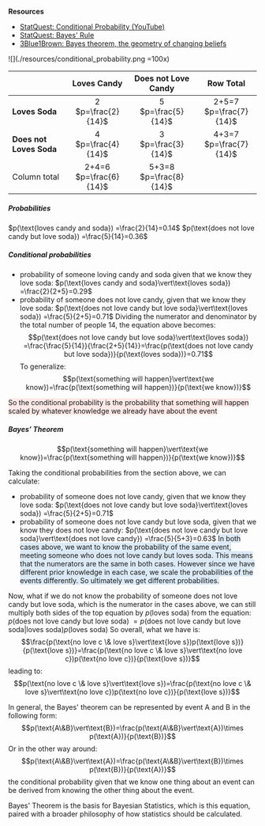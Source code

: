 **Resources**
- [StatQuest: Conditional Probability (YouTube)](https://www.youtube.com/watch?v=_IgyaD7vOOA)
- [StatQuest: Bayes' Rule](https://www.youtube.com/watch?v=9wCnvr7Xw4E)
- [3Blue1Brown: Bayes theorem, the geometry of changing beliefs](https://www.youtube.com/watch?v=HZGCoVF3YvM)

![](./resources/conditional_probability.png =100x)

|                         |        Loves Candy        |    Does not Love Candy    |         Row Total         |
| ----------------------- | :-----------------------: | :-----------------------: | :-----------------------: |
| **Loves Soda**          |   2<br>$p=\frac{2}{14}$   |   5<br>$p=\frac{5}{14}$   | 2+5=7<br>$p=\frac{7}{14}$ |
| **Does not Loves Soda** |   4<br>$p=\frac{4}{14}$   |   3<br>$p=\frac{3}{14}$   | 4+3=7<br>$p=\frac{7}{14}$ |
| Column total            | 2+4=6<br>$p=\frac{6}{14}$ | 5+3=8<br>$p=\frac{8}{14}$ |                           |
##### Probabilities
$p(\text{loves candy and soda}) =\frac{2}{14}=0.14$
$p(\text{does not love candy but love soda}) =\frac{5}{14}=0.36$
##### Conditional probabilities
- probability of someone loving candy and soda given that we know they love soda: $p(\text{loves candy and soda}\vert\text{loves soda}) =\frac{2}{2+5}=0.29$
- probability of someone does not love candy, given that we know they love soda: $p(\text{does not love candy but love soda}\vert\text{loves soda}) =\frac{5}{2+5}=0.71$
Dividing the numerator and denominator by the total number of people 14, the equation above becomes:
$$p(\text{does not love candy but love soda}\vert\text{loves soda}) =\frac{\frac{5}{14}}{\frac{2+5}{14}}=\frac{p(\text{does not love candy but love soda})}{p(\text{loves soda})}=0.71$$
To generalize:
$$p(\text{something will happen}\vert\text{we know})=\frac{p(\text{something will happen})}{p(\text{we know})}$$

<span style="background-color: #FEE9E7">So the conditional probability is the probability that something will happen scaled by whatever knowledge we already have about the event</span>
##### Bayes’ Theorem
$$p(\text{something will happen}\vert\text{we know})=\frac{p(\text{something will happen})}{p(\text{we know})}$$

Taking the conditional probabilities from the section above, we can calculate:
- probability of someone does not love candy, given that we know they love soda: $p(\text{does not love candy but love soda}\vert\text{loves soda}) =\frac{5}{2+5}=0.71$
- probability of someone does not love candy but love soda, given that we know they does not love candy: $p(\text{does not love candy but love soda}\vert\text{does not love candy}) =\frac{5}{5+3}=0.63$
<span style="background-color: #DCEAF7">In both cases above, we want to know the probability of the same event, meeting someone who does not love candy but loves soda. This means that the numerators are the same in both cases. However since we have different prior knowledge in each case, we scale the probabilities of the events differently. So ultimately we get different probabilities.</span>

Now, what if we do not know the probability of someone does not love candy but love soda, which is the numerator in the cases above, we can still multiply both sides of the top equation by $p(\text{loves soda})$ from the equation:  
$p(\text{does not love candy but love soda})\ = p(\text{does not love candy but love soda}\vert\text{loves soda})p(\text{loves soda})$
So overall, what we have is:
$$\frac{p(\text{no love c \& love s}\vert\text{love s})p(\text{love s})}{p(\text{love s})}=\frac{p(\text{no love c \& love s}\vert\text{no love c})p(\text{no love c})}{p(\text{love s})}$$
leading to:
$$p(\text{no love c \& love s}\vert\text{love s})=\frac{p(\text{no love c \& love s}\vert\text{no love c})p(\text{no love c})}{p(\text{love s})}$$

In general, the Bayes' theorem can be represented by event A and B in the following form:
$$p(\text{A\&B}\vert\text{B})=\frac{p(\text{A\&B}\vert\text{A})\times p(\text{A})}{p(\text{B})}$$
Or in the other way around:
$$p(\text{A\&B}\vert\text{A})=\frac{p(\text{A\&B}\vert\text{B})\times p(\text{B})}{p(\text{A})}$$
the conditional probability given that we know one thing about an event can be derived from knowing the other thing about the event.

Bayes' Theorem is the basis for Bayesian Statistics, which is this equation, paired with a broader philosophy of how statistics should be calculated.
